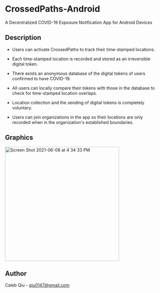 # CrossedPaths-Android
A Decentralized COVID-19 Exposure Notification App for Android Devices
## Description
- Users can activate CrossedPaths to track their time-stamped locations.     

- Each time-stamped location is recorded and stored as an irreversible digital token.   

- There exists an anonymous database of the digital tokens of users confirmed to have COVID-19.   

- All users can locally compare their tokens with those in the database to check for time-stamped location overlaps.   

- Location collection and the sending of digital tokens is completely voluntary.   

- Users can join organizations in the app so their locations are only recorded when in the organization's established boundaries.  

## Graphics
<img width="376" alt="Screen Shot 2021-06-08 at 4 34 33 PM" src="https://user-images.githubusercontent.com/33849821/121258145-8bb00280-c87c-11eb-9d2a-abc8a3fb7670.png">   

## Author
Caleb Qiu -
qiu0147@gmail.com

